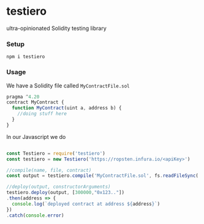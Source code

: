 # testiero
ultra-opinionated Solidity testing library

### Setup

`npm i testiero`

### Usage 

We have a Solidity file called   `MyContractFile.sol`

```javascript
pragma ^4.20
contract MyContract {
  function MyContract(uint a, address b) {
    //doing stuff here
  }
}
```

In our Javascript we do 

```javascript

const Testiero = require('testiero')
const testiero = new Testiero('https://ropsten.infura.io/<apiKey>')

//compile(name, file, contract)
const output = testiero.compile('MyContractFile.sol', fs.readFileSync('<path>'), 'MyContract')

//deploy(output, constructorArguments)
testiero.deploy(output, [300000,"0x123.."])
.then(address => {
  console.log(`deployed contract at address ${address}`)
})
.catch(console.error)



```